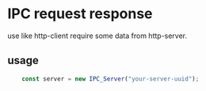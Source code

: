 # IPC request response

use like http-client require some data from http-server.

## usage

```ts
    const server = new IPC_Server("your-server-uuid");

```
